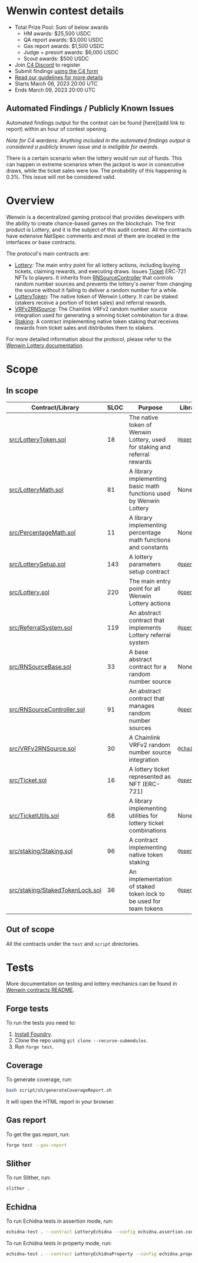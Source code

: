 # Wenwin contest details

- Total Prize Pool: Sum of below awards
  - HM awards: $25,500 USDC
  - QA report awards: $3,000 USDC
  - Gas report awards: $1,500 USDC
  - Judge + presort awards: $6,000 USDC
  - Scout awards: $500 USDC
- Join [C4 Discord](https://discord.gg/code4rena) to register
- Submit findings [using the C4 form](https://code4rena.com/contests/2023-03-wenwin-contest/submit)
- [Read our guidelines for more details](https://docs.code4rena.com/roles/wardens)
- Starts March 06, 2023 20:00 UTC
- Ends March 09, 2023 20:00 UTC

## Automated Findings / Publicly Known Issues

Automated findings output for the contest can be found [here](add link to report) within an hour of contest opening.

*Note for C4 wardens: Anything included in the automated findings output is considered a publicly known issue and is ineligible for awards.*

There is a certain scenario when the lottery would run out of funds. This can happen in extreme scenarios when the jackpot is won in consecutive draws, while the ticket sales were low. The probability of this happening is 0.3%. This issue will not be considered valid.

# Overview

Wenwin is a decentralized gaming protocol that provides developers with the ability to create chance-based games on the blockchain. The first product is Lottery, and it is the subject of this audit contest. All the contracts have extensive NatSpec comments and most of them are located in the interfaces or base contracts.

The protocol's main contracts are:

- [Lottery](src/Lottery.sol): The main entry point for all lottery actions, including buying tickets, claiming rewards, and executing draws. Issues [Ticket](src/Ticket.sol) ERC-721 NFTs to players. It inherits from [RNSourceController](src/RNSourceController.sol) that controls random number sources and prevents the lottery's owner from changing the source without it failing to deliver a random number for a while.
- [LotteryToken](src/LotteryToken.sol): The native token of Wenwin Lottery. It can be staked (stakers receive a portion of ticket sales) and referral rewards.
- [VRFv2RNSource](src/VRFv2RNSource.sol): The Chainlink VRFv2 random number source integration used for generating a winning ticket combination for a draw.
- [Staking](src/staking/Staking.sol): A contract implementing native token staking that receives rewards from ticket sales and distributes them to stakers.

For more detailed information about the protocol, please refer to the [Wenwin Lottery documentation](https://docs.wenwin.com/wenwin-lottery).

# Scope

## In scope

| Contract/Library                                                   | SLOC | Purpose                                                                       | Libraries used                                                  |
| ------------------------------------------------------------------ | ---- | ----------------------------------------------------------------------------- | --------------------------------------------------------------- |
| [src/LotteryToken.sol](src/LotteryToken.sol)                       | 18   | The native token of Wenwin Lottery, used for staking and referral rewards     | [`@openzeppelin/*`](https://openzeppelin.com/contracts/)        |
| [src/LotteryMath.sol](src/LotteryMath.sol)                         | 81   | A library implementing basic math functions used by Wenwin Lottery            | None                                                            |
| [src/PercentageMath.sol](src/PercentageMath.sol)                   | 11   | A library implementing percentage math functions and constants                | None                                                            |
| [src/LotterySetup.sol](src/LotterySetup.sol)                       | 143  | A lottery parameters setup contract                                           | [`@openzeppelin/*`](https://openzeppelin.com/contracts/)        |
| [src/Lottery.sol](src/Lottery.sol)                                 | 220  | The main entry point for all Wenwin Lottery actions                           | [`@openzeppelin/*`](https://openzeppelin.com/contracts/)        |
| [src/ReferralSystem.sol](src/ReferralSystem.sol)                   | 119  | An abstract contract that implements Lottery referral system                  | [`@openzeppelin/*`](https://openzeppelin.com/contracts/)        |
| [src/RNSourceBase.sol](src/RNSourceBase.sol)                       | 33   | A base abstract contract for a random number source                           | None                                                            |
| [src/RNSourceController.sol](src/RNSourceController.sol)           | 91   | An abstract contract that manages random number sources                       | [`@openzeppelin/*`](https://openzeppelin.com/contracts/)        |
| [src/VRFv2RNSource.sol](src/VRFv2RNSource.sol)                     | 30   | A Chainlink VRFv2 random number source integration                            | [`@chainlink/*`](https://github.com/smartcontractkit/chainlink) |
| [src/Ticket.sol](src/Ticket.sol)                                   | 16   | A lottery ticket represented as NFT (ERC-721)                                 | [`@openzeppelin/*`](https://openzeppelin.com/contracts/)        |
| [src/TicketUtils.sol](src/TicketUtils.sol)                         | 68   | A library implementing utilities for lottery ticket combinations              | None                                                            |
| [src/staking/Staking.sol](src/staking/Staking.sol)                 | 96   | A contract implementing native token staking                                  | [`@openzeppelin/*`](https://openzeppelin.com/contracts/)        |
| [src/staking/StakedTokenLock.sol](src/staking/StakedTokenLock.sol) | 36   | An implementation of staked token lock to be used for team tokens             | [`@openzeppelin/*`](https://openzeppelin.com/contracts/)        |


## Out of scope

All the contracts under the `test` and `script` directories.

# Tests

More documentation on testing and lottery mechanics can be found in [Wenwin contracts README](https://github.com/wenwincom/wenwin-contracts/blob/main/README.md).

## Forge tests

To run the tests you need to:

1. [Install Foundry](https://book.getfoundry.sh/getting-started/installation).
2. Clone the repo using `git clone --recurse-submodules`.
3. Run `forge test`.

## Coverage

To generate coverage, run:

```bash
bash script/sh/generateCoverageReport.sh
```

It will open the HTML report in your browser.

## Gas report

To get the gas report, run:

```bash
forge test --gas-report
```

## Slither

To run Slither, run:

```bash
slither .
```

## Echidna

To run Echidna tests in assertion mode, run:

```bash
echidna-test . --contract LotteryEchidna --config echidna.assertion.config.yaml
```

To run Echidna tests in property mode, run:

```bash
echidna-test . --contract LotteryEchidnaProperty --config echidna.property.config.yaml
```
